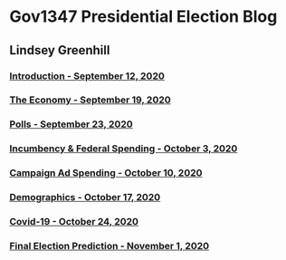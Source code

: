 # Gov1347 Presidential Election Blog
## Lindsey Greenhill

### [Introduction - September 12, 2020](intro.md)

### [The Economy - September 19, 2020](Econ.md)

### [Polls - September 23, 2020](polls.md)

### [Incumbency & Federal Spending - October 3, 2020](inc.md)

### [Campaign Ad Spending - October 10, 2020](air_war.md)

### [Demographics - October 17, 2020](demographics.md)

### [Covid-19 - October 24, 2020](shocks.md)

### [Final Election Prediction - November 1, 2020](final_prediction.md)
